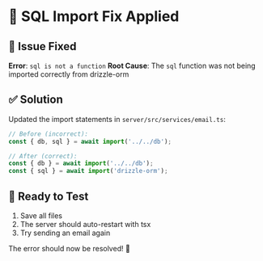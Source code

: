 # 🔧 SQL Import Fix Applied

## 🐛 Issue Fixed
**Error**: `sql is not a function`
**Root Cause**: The `sql` function was not being imported correctly from drizzle-orm

## ✅ Solution
Updated the import statements in `server/src/services/email.ts`:

```typescript
// Before (incorrect):
const { db, sql } = await import('../../db');

// After (correct):
const { db } = await import('../../db');
const { sql } = await import('drizzle-orm');
```

## 🧪 Ready to Test
1. Save all files
2. The server should auto-restart with tsx
3. Try sending an email again

The error should now be resolved! 🎉